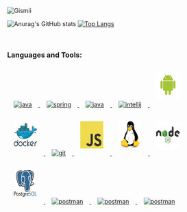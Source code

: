 
<div>


<p align="left"> <img src="https://komarev.com/ghpvc/?username=Gismii&label=Profile%20views&color=0e75b6&style=flat" alt="Gismii" /> </p>

  
  ![Anurag's GitHub stats](https://github-readme-stats.vercel.app/api?username=Gismii&show_icons=true&theme=highcontrast)
[![Top Langs](https://github-readme-stats.vercel.app/api/top-langs/?username=Gismii&layout=compact)](https://github.com/Gismii/github-readme-stats)

  </div>
  

  

 <div style="display: inline_block"><br>


 <h3 align="left">Languages and Tools:</h3>

<p align="left">
   <a href="https://www.java.com" target="_blank" rel="noreferrer">
    <img src="https://cdn.jsdelivr.net/gh/devicons/devicon/icons/java/java-original-wordmark.svg" alt="java" width="65" height="75" vspace="15" hspace="15"/>
  </a>
<a href="https://spring.io/" target="_blank" rel="noreferrer">
    <img src="https://cdn.jsdelivr.net/gh/devicons/devicon/icons/spring/spring-original-wordmark.svg" alt="spring" width="55" height="65" vspace="15" hspace="15"/>
  </a>
 <a href="https://www.java.com" target="_blank" rel="noreferrer">
    <img src="https://cdn.jsdelivr.net/gh/devicons/devicon/icons/php/php-original.svg" alt="java" width="65" height="75" vspace="15" hspace="15"/>
  </a>
   
  <a href="https://spring.io/" target="_blank" rel="noreferrer">
    <img src="https://cdn.jsdelivr.net/gh/devicons/devicon/icons/intellij/intellij-original-wordmark.svg" alt="intellij" width="85" height="95" vspace="15" hspace="15"/>
  </a>
  <a href="https://developer.android.com" target="_blank" rel="noreferrer">
    <img src="https://raw.githubusercontent.com/devicons/devicon/master/icons/android/android-original-wordmark.svg" alt="android" width="55" height="65" vspace="15" hspace="15"/>
  </a>
  <a href="https://www.docker.com/" target="_blank" rel="noreferrer">
    <img src="https://raw.githubusercontent.com/devicons/devicon/master/icons/docker/docker-original-wordmark.svg" alt="docker" width="55" height="65" vspace="15" hspace="15"/>
  </a>
  <a href="https://git-scm.com/" target="_blank" rel="noreferrer">
    <img src="https://www.vectorlogo.zone/logos/git-scm/git-scm-icon.svg" alt="git" width="55" height="65" vspace="15" hspace="15"/>
  </a>
 
  <a href="https://developer.mozilla.org/en-US/docs/Web/JavaScript" target="_blank" rel="noreferrer">
    <img src="https://raw.githubusercontent.com/devicons/devicon/master/icons/javascript/javascript-original.svg" alt="javascript" width="55" height="65" vspace="15" hspace="15"/>
  </a>
  <a href="https://www.linux.org/" target="_blank" rel="noreferrer">
    <img src="https://raw.githubusercontent.com/devicons/devicon/master/icons/linux/linux-original.svg" alt="linux" width="55" height="65" vspace="15" hspace="15"/>
  </a>
  <a href="https://nodejs.org" target="_blank" rel="noreferrer">
    <img src="https://raw.githubusercontent.com/devicons/devicon/master/icons/nodejs/nodejs-original-wordmark.svg" alt="nodejs" width="55" height="65" vspace="15" hspace="15"/>
  </a>
  <a href="https://www.postgresql.org" target="_blank" rel="noreferrer">
    <img src="https://raw.githubusercontent.com/devicons/devicon/master/icons/postgresql/postgresql-original-wordmark.svg" alt="postgresql" width="55" height="65" vspace="15" hspace="15"/>
  </a>
  <a href="https://postman.com" target="_blank" rel="noreferrer">
    <img src="https://www.vectorlogo.zone/logos/getpostman/getpostman-icon.svg" alt="postman" width="45" height="45" vspace="15" hspace="15"/>
            
  </a>

  <a href="https://postman.com" target="_blank" rel="noreferrer">
    <img src="https://cdn.jsdelivr.net/gh/devicons/devicon/icons/vscode/vscode-original-wordmark.svg" alt="postman" width="45" height="45" vspace="15" hspace="15"/>
            
  </a>
 
  <a href="https://postman.com" target="_blank" rel="noreferrer">
    <img src="https://cdn.jsdelivr.net/gh/devicons/devicon/icons/react/react-original-wordmark.svg" alt="postman" width="48" height="48" vspace="15" hspace="15"/>
            
  </a>

 
</p>
  
  
  </div>

<br />
<br />



  


  



  
  

  

  



